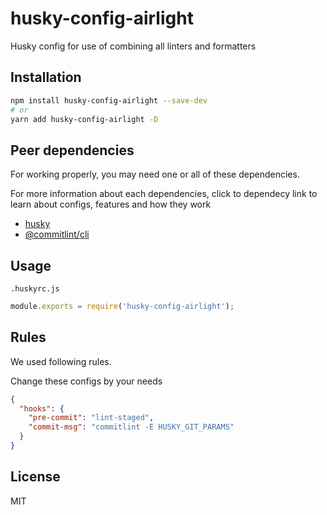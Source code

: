 # husky-config-airlight

Husky config for use of combining all linters and formatters

## Installation

```bash
npm install husky-config-airlight --save-dev
# or
yarn add husky-config-airlight -D
```

## Peer dependencies

For working properly, you may need one or all of these dependencies.

For more information about each dependencies, click to dependecy link
to learn about configs, features and how they work

- [husky](https://github.com/typicode/husky)
- [@commitlint/cli](https://github.com/conventional-changelog/commitlint)

## Usage

`.huskyrc.js`

```js
module.exports = require('husky-config-airlight');
```

## Rules

We used following rules.

Change these configs by your needs

```json
{
  "hooks": {
    "pre-commit": "lint-staged",
    "commit-msg": "commitlint -E HUSKY_GIT_PARAMS"
  }
}
```

## License

MIT
